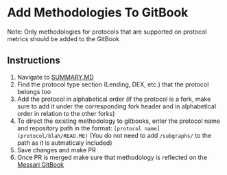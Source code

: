 # Add Methodologies To GitBook
Note: Only methodologies for protocols that are supported on protocol metrics should be added to the GitBook

## Instructions 
1. Navigate to [SUMMARY.MD](/subgraphs/SUMMARY.md)
2. Find the protocol type section (Lending, DEX, etc.) that the protocol belongs too
3. Add the protocol in alphabetical order (if the protocol is a fork, make sure to add it under the corresponding fork header and in alphabetical order in relation to the other forks)
4. To direct the existing methodology to gitbooks, enter the protocol name and repository path in the format: `[protocol name](protocol/blah/READ.ME)` (You do not need to add `/subgraphs/` to the path as it is autmaticaly included)
5. Save changes and make PR
6. Once PR is merged make sure that methodology is reflected on the [Messari GitBook](https://docs.messari.io/messari/getting-started/about-messari)
